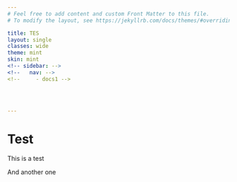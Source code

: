 ```yaml
---
# Feel free to add content and custom Front Matter to this file.
# To modify the layout, see https://jekyllrb.com/docs/themes/#overriding-theme-defaults

title: TES
layout: single
classes: wide
theme: mint
skin: mint
<!-- sidebar: -->
<!--   nav: -->
<!--     - docs1 -->
	



---
```


# Test

This is a test

And another one

